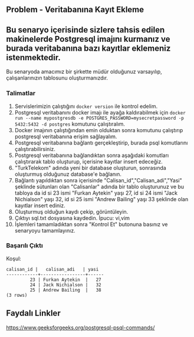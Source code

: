 
## Problem - Veritabanına Kayıt Ekleme
Bu senaryo içerisinde sizlere tahsis edilen makinelerde Postgresql imajını kurmanız ve burada veritabanına bazı kayıtlar eklemeniz istenmektedir.
---

Bu senaryoda amacımız bir şirkette müdür olduğunuz varsayılıp, çalışanlarınızın tablosunu oluşturmanızdır.

### Talimatlar

1. Servislerimizin çalıştığını `docker version` ile kontrol edelim.
2. Postgresql veritabanını docker imajı ile ayağa kaldırabilmek için `docker run --name mypostgresdb -e POSTGRES_PASSWORD=mysecretpassword -p 5432:5432 -d postgres` komutunu çalıştıralım. 
3. Docker imajının çalıştığından emin olduktan sonra komutunu çalıştırıp postgresql veritabanına erişim sağlayalım.
4. Postgresql veritabanına bağlantı gerçekleştirip, burada psql komutlarını çalıştırabilirsiniz.
5. Postgresql veritabanına bağlandıktan sonra aşağıdaki komutları çalıştırarak tablo oluşturup, içerisine kayıtlar insert edeceğiz.
6. "TurkTelekom" adında yeni bir database oluşturun, sonrasında oluşturmuş olduğunuz database'e bağlanın. 
7. Bağlantı yapıldıktan sonra içerisinde "Calisan_id","Calisan_adi","Yasi" şeklinde sütunları olan "Calisanlar" adında bir tablo oluşturunuz ve bu tabloya da id si 23 ismi "Furkan Aytekin" yaşı 27, id si 24 ismi "Jack Nichialson" yaşı 32, id si 25 ismi "Andrew Bailing" yaşı 33 şeklinde olan kayıtlar insert ediniz. 
9. Oluşturmuş olduğun kaydı çekip, görüntüleyin.
10. Çıktıyı sql.txt dosyasına kaydedin. İpucu: vi,vim 
11. İşlemleri tamamladıktan sonra "Kontrol Et" butonuna basınız ve senaryoyu tamamlayınız.

### Başarılı Çıktı
 Koşul:  
``` echo
calisan_id |   calisan_adi   | yasi 
------------+-----------------+------
         23 | Furkan Aytekin  |   27
         24 | Jack Nichialson |   32
         25 | Andrew Bailing  |   38
(3 rows)
```
## Faydalı Linkler
https://www.geeksforgeeks.org/postgresql-psql-commands/
